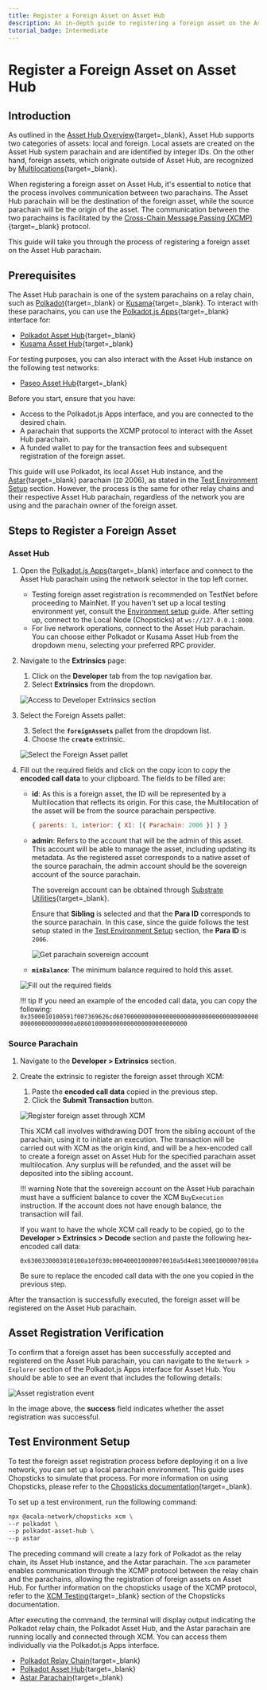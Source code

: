 ```yaml
---
title: Register a Foreign Asset on Asset Hub
description: An in-depth guide to registering a foreign asset on the Asset Hub parachain, providing clear, step-by-step instructions.
tutorial_badge: Intermediate
---
```


# Register a Foreign Asset on Asset Hub

## Introduction

As outlined in the [Asset Hub Overview](/polkadot-protocol/architecture/system-chains/asset-hub){target=\_blank}, Asset Hub supports two categories of assets: local and foreign. Local assets are created on the Asset Hub system parachain and are identified by integer IDs. On the other hand, foreign assets, which originate outside of Asset Hub, are recognized by [Multilocations](https://wiki.polkadot.network/docs/learn/xcm/fundamentals/multilocation-summary){target=\_blank}.

When registering a foreign asset on Asset Hub, it's essential to notice that the process involves communication between two parachains. The Asset Hub parachain will be the destination of the foreign asset, while the source parachain will be the origin of the asset. The communication between the two parachains is facilitated by the [Cross-Chain Message Passing (XCMP)](/develop/interoperability/intro-to-xcm/){target=\_blank} protocol.

This guide will take you through the process of registering a foreign asset on the Asset Hub parachain.

## Prerequisites

The Asset Hub parachain is one of the system parachains on a relay chain, such as [Polkadot](https://polkadot.js.org/apps/?rpc=wss%3A%2F%2Fpolkadot.api.onfinality.io%2Fpublic-ws#/explorer){target=\_blank} or [Kusama](https://polkadot.js.org/apps/?rpc=wss%3A%2F%2Fkusama.api.onfinality.io%2Fpublic-ws#/explorer){target=\_blank}. To interact with these parachains, you can use the [Polkadot.js Apps](https://polkadot.js.org/apps/#/explorer){target=\_blank} interface for:

- [Polkadot Asset Hub](https://polkadot.js.org/apps/?rpc=wss%3A%2F%2Fasset-hub-polkadot-rpc.dwellir.com#/explorer){target=\_blank}
- [Kusama Asset Hub](https://polkadot.js.org/apps/?rpc=wss%3A%2F%2Fsys.ibp.network%2Fstatemine#/explorer){target=\_blank}

For testing purposes, you can also interact with the Asset Hub instance on the following test networks:

- [Paseo Asset Hub](https://polkadot.js.org/apps/?rpc=wss%3A%2F%2Fpas-rpc.stakeworld.io%2Fassethub#/explorer){target=\_blank}

Before you start, ensure that you have: 

- Access to the Polkadot.js Apps interface, and you are connected to the desired chain.
- A parachain that supports the XCMP protocol to interact with the Asset Hub parachain.
- A funded wallet to pay for the transaction fees and subsequent registration of the foreign asset.

This guide will use Polkadot, its local Asset Hub instance, and the [Astar](https://astar.network/){target=\_blank} parachain (`ID` 2006), as stated in the [Test Environment Setup](#test-environment-setup) section. However, the process is the same for other relay chains and their respective Asset Hub parachain, regardless of the network you are using and the parachain owner of the foreign asset.

## Steps to Register a Foreign Asset

### Asset Hub

1. Open the [Polkadot.js Apps](https://polkadot.js.org/apps/){target=\_blank} interface and connect to the Asset Hub parachain using the network selector in the top left corner.

      - Testing foreign asset registration is recommended on TestNet before proceeding to MainNet. If you haven't set up a local testing environment yet, consult the [Environment setup](#test-environment-setup) guide. After setting up, connect to the Local Node (Chopsticks) at `ws://127.0.0.1:8000`.
      - For live network operations, connect to the Asset Hub parachain. You can choose either Polkadot or Kusama Asset Hub from the dropdown menu, selecting your preferred RPC provider.

2. Navigate to the **Extrinsics** page:

      1. Click on the **Developer** tab from the top navigation bar.
      2. Select **Extrinsics** from the dropdown.

    ![Access to Developer Extrinsics section](/images/tutorials/polkadot-sdk/system-chains/asset-hub/register-foreign-assets/register-a-foreign-asset-1.webp)

3. Select the Foreign Assets pallet:

      3. Select the **`foreignAssets`** pallet from the dropdown list.
      4. Choose the **`create`** extrinsic.

    ![Select the Foreign Asset pallet](/images/tutorials/polkadot-sdk/system-chains/asset-hub/register-foreign-assets/register-a-foreign-asset-2.webp)

3. Fill out the required fields and click on the copy icon to copy the **encoded call data** to your clipboard. The fields to be filled are:

    - **id**: As this is a foreign asset, the ID will be represented by a Multilocation that reflects its origin. For this case, the Multilocation of the asset will be from the source parachain perspective.
  
        ```javascript
        { parents: 1, interior: { X1: [{ Parachain: 2006 }] } }
        ```

    - **admin**: Refers to the account that will be the admin of this asset. This account will be able to manage the asset, including updating its metadata. As the registered asset corresponds to a native asset of the source parachain, the admin account should be the sovereign account of the source parachain.
      
        The sovereign account can be obtained through [Substrate Utilities](https://www.shawntabrizi.com/substrate-js-utilities/){target=\_blank}.

        Ensure that **Sibling** is selected and that the **Para ID** corresponds to the source parachain. In this case, since the guide follows the test setup stated in the [Test Environment Setup](#test-environment-setup) section, the **Para ID** is `2006`.

        ![Get parachain sovereign account](/images/tutorials/polkadot-sdk/system-chains/asset-hub/register-foreign-assets/register-a-foreign-asset-3.webp)


    - **`minBalance`**: The minimum balance required to hold this asset.

    ![Fill out the required fields](/images/tutorials/polkadot-sdk/system-chains/asset-hub/register-foreign-assets/register-a-foreign-asset-4.webp)

    !!! tip 
        If you need an example of the encoded call data, you can copy the following:
        ```
        0x3500010100591f007369626cd6070000000000000000000000000000000000000000000000000000a0860100000000000000000000000000
        ```

### Source Parachain

1. Navigate to the **Developer > Extrinsics** section.
2. Create the extrinsic to register the foreign asset through XCM:

      1. Paste the **encoded call data** copied in the previous step.
      2. Click the **Submit Transaction** button.

    ![Register foreign asset through XCM](/images/tutorials/polkadot-sdk/system-chains/asset-hub/register-foreign-assets/register-a-foreign-asset-5.webp)

    This XCM call involves withdrawing DOT from the sibling account of the parachain, using it to initiate an execution. The transaction will be carried out with XCM as the origin kind, and will be a hex-encoded call to create a foreign asset on Asset Hub for the specified parachain asset multilocation. Any surplus will be refunded, and the asset will be deposited into the sibling account.

    !!! warning
        Note that the sovereign account on the Asset Hub parachain must have a sufficient balance to cover the XCM `BuyExecution` instruction. If the account does not have enough balance, the transaction will fail.

    If you want to have the whole XCM call ready to be copied, go to the **Developer > Extrinsics > Decode** section and paste the following hex-encoded call data:

    ```text
    0x6300330003010100a10f030c000400010000070010a5d4e81300010000070010a5d4e80006030700b4f13501419ce03500010100591f007369626cd607000000000000000000000000000000000000000000000000000000000000000000000000000000000000
    ```

    Be sure to replace the encoded call data with the one you copied in the previous step.

After the transaction is successfully executed, the foreign asset will be registered on the Asset Hub parachain. 

## Asset Registration Verification

To confirm that a foreign asset has been successfully accepted and registered on the Asset Hub parachain, you can navigate to the `Network > Explorer` section of the Polkadot.js Apps interface for Asset Hub. You should be able to see an event that includes the following details:

![Asset registration event](/images/tutorials/polkadot-sdk/system-chains/asset-hub/register-foreign-assets/register-a-foreign-asset-6.webp)

In the image above, the **success** field indicates whether the asset registration was successful.

## Test Environment Setup

To test the foreign asset registration process before deploying it on a live network, you can set up a local parachain environment. This guide uses Chopsticks to simulate that process. For more information on using Chopsticks, please refer to the [Chopsticks documentation](/develop/toolkit/parachains/fork-chains/chopsticks/get-started){target=\_blank}.

To set up a test environment, run the following command:

```bash
npx @acala-network/chopsticks xcm \
--r polkadot \
--p polkadot-asset-hub \
--p astar
```

The preceding command will create a lazy fork of Polkadot as the relay chain, its Asset Hub instance, and the Astar parachain. The `xcm` parameter enables communication through the XCMP protocol between the relay chain and the parachains, allowing the registration of foreign assets on Asset Hub. For further information on the chopsticks usage of the XCMP protocol, refer to the [XCM Testing](/tutorials/polkadot-sdk/testing/fork-live-chains/#xcm-testing){target=\_blank} section of the Chopsticks documentation.

After executing the command, the terminal will display output indicating the Polkadot relay chain, the Polkadot Asset Hub, and the Astar parachain are running locally and connected through XCM. You can access them individually via the Polkadot.js Apps interface.

- [Polkadot Relay Chain](https://polkadot.js.org/apps/?rpc=wss%3A%2F%2Flocalhost%3A8002#/explorer){target=\_blank}
- [Polkadot Asset Hub](https://polkadot.js.org/apps/?rpc=wss%3A%2F%2Flocalhost%3A8000#/explorer){target=\_blank}
- [Astar Parachain](https://polkadot.js.org/apps/?rpc=wss%3A%2F%2Flocalhost%3A8001#/explorer){target=\_blank}